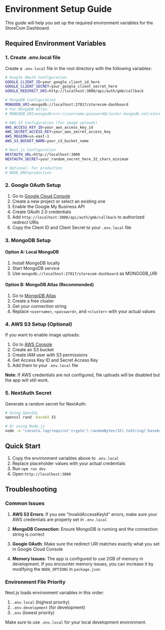 # Environment Setup Guide

This guide will help you set up the required environment variables for the StoreCom Dashboard.

## Required Environment Variables

### 1. Create .env.local file

Create a `.env.local` file in the root directory with the following variables:

```bash
# Google OAuth Configuration
GOOGLE_CLIENT_ID=your_google_client_id_here
GOOGLE_CLIENT_SECRET=your_google_client_secret_here
GOOGLE_REDIRECT_URI=http://localhost:3000/api/auth/gmb/callback

# MongoDB Configuration
MONGODB_URI=mongodb://localhost:27017/storecom-dashboard
# For MongoDB Atlas:
# MONGODB_URI=mongodb+srv://username:password@cluster.mongodb.net/storecom-dashboard?retryWrites=true&w=majority

# AWS S3 Configuration (for image uploads)
AWS_ACCESS_KEY_ID=your_aws_access_key_id
AWS_SECRET_ACCESS_KEY=your_aws_secret_access_key
AWS_REGION=us-east-1
AWS_S3_BUCKET_NAME=your_s3_bucket_name

# Next.js Configuration
NEXTAUTH_URL=http://localhost:3000
NEXTAUTH_SECRET=your_random_secret_here_32_chars_minimum

# Optional: For production
# NODE_ENV=production
```

### 2. Google OAuth Setup

1. Go to [Google Cloud Console](https://console.cloud.google.com/)
2. Create a new project or select an existing one
3. Enable the Google My Business API
4. Create OAuth 2.0 credentials
5. Add `http://localhost:3000/api/auth/gmb/callback` to authorized redirect URIs
6. Copy the Client ID and Client Secret to your `.env.local` file

### 3. MongoDB Setup

#### Option A: Local MongoDB
1. Install MongoDB locally
2. Start MongoDB service
3. Use `mongodb://localhost:27017/storecom-dashboard` as MONGODB_URI

#### Option B: MongoDB Atlas (Recommended)
1. Go to [MongoDB Atlas](https://www.mongodb.com/atlas)
2. Create a free cluster
3. Get your connection string
4. Replace `<username>`, `<password>`, and `<cluster>` with your actual values

### 4. AWS S3 Setup (Optional)

If you want to enable image uploads:

1. Go to [AWS Console](https://console.aws.amazon.com/)
2. Create an S3 bucket
3. Create IAM user with S3 permissions
4. Get Access Key ID and Secret Access Key
5. Add them to your `.env.local` file

**Note**: If AWS credentials are not configured, file uploads will be disabled but the app will still work.

### 5. NextAuth Secret

Generate a random secret for NextAuth:

```bash
# Using OpenSSL
openssl rand -base64 32

# Or using Node.js
node -e "console.log(require('crypto').randomBytes(32).toString('base64'))"
```

## Quick Start

1. Copy the environment variables above to `.env.local`
2. Replace placeholder values with your actual credentials
3. Run `npm run dev`
4. Open `http://localhost:3000`

## Troubleshooting

### Common Issues

1. **AWS S3 Errors**: If you see "InvalidAccessKeyId" errors, make sure your AWS credentials are properly set in `.env.local`

2. **MongoDB Connection**: Ensure MongoDB is running and the connection string is correct

3. **Google OAuth**: Make sure the redirect URI matches exactly what you set in Google Cloud Console

4. **Memory Issues**: The app is configured to use 2GB of memory in development. If you encounter memory issues, you can increase it by modifying the `NODE_OPTIONS` in `package.json`

### Environment File Priority

Next.js loads environment variables in this order:
1. `.env.local` (highest priority)
2. `.env.development` (for development)
3. `.env` (lowest priority)

Make sure to use `.env.local` for your local development environment.
